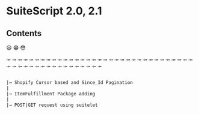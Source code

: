 # SuiteScript 2.0, 2.1

## Contents

😃 😁 😳

⤞ ⤞ ⤞ ⤞ ⤞ ⤞ ⤞ ⤞ ⤞ ⤞ ⤞ ⤞ ⤞ ⤞ ⤞ ⤞ ⤞ ⤞ ⤞ ⤞ ⤞ ⤞ ⤞ ⤞ ⤞ ⤞ ⤞ ⤞ ⤞ ⤞ ⤞ ⤞ ⤞ ⤞ ⤞ ⤞ ⤞ ⤞ ⤞ ⤞ ⤞ ⤞ ⤞ ⤞ ⤞ ⤞ ⤞ ⤞ ⤞ ⤞
```diff

|→ Shopify Cursor based and Since_Id Pagination
|
|→ ItemFulfillment Package adding
|
|→ POST|GET request using suitelet

```
